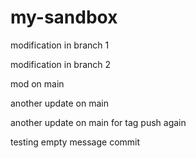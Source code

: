 # my-sandbox

modification in branch 1

modification in branch 2

mod on main

another update on main

another update on main for tag push again

testing empty message commit